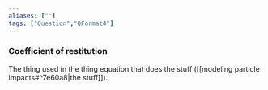 ```yaml
---
aliases: [""]
tags: ["Question","QFormat4"]
---
```

### Coefficient of restitution
The thing used in the thing equation that does the stuff ([[modeling particle impacts#^7e60a8|the stuff]]).


